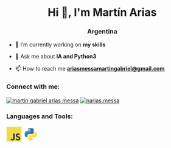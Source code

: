 <h1 align="center">Hi 👋, I'm Martín Arias</h1>
<h3 align="center">Argentina</h3>

- 🔭 I’m currently working on **my skills**

- 💬 Ask me about **IA and Python3**

- 📫 How to reach me **ariasmessamartingabriel@gmail.com**

<h3 align="left">Connect with me:</h3>
<p align="left">
<a href="https://linkedin.com/in/martin gabriel arias messa" target="blank"><img align="center" src="https://raw.githubusercontent.com/rahuldkjain/github-profile-readme-generator/master/src/images/icons/Social/linked-in-alt.svg" alt="martin gabriel arias messa" height="30" width="40" /></a>
<a href="https://instagram.com/narias.messa" target="blank"><img align="center" src="https://raw.githubusercontent.com/rahuldkjain/github-profile-readme-generator/master/src/images/icons/Social/instagram.svg" alt="narias.messa" height="30" width="40" /></a>
</p>

<h3 align="left">Languages and Tools:</h3>
<p align="left"> <img src="https://raw.githubusercontent.com/devicons/devicon/master/icons/javascript/javascript-original.svg" alt="javascript" width="40" height="40"/> </a> <a href="https://kubernetes.io" target="_blank" rel="noreferrer"> </a> <a href="https://www.python.org" target="_blank" rel="noreferrer"> <img src="https://raw.githubusercontent.com/devicons/devicon/master/icons/python/python-original.svg" alt="python" width="40" height="40"/> </a> <a href="https://reactjs.org/" target="_blank" rel="noreferrer">  </a> </p>



